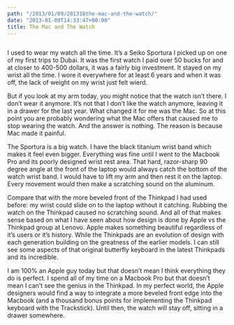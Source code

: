 ```yaml
---
path: "/2013/01/09/201318the-mac-and-the-watch/" 
date: "2013-01-09T14:33:47+00:00" 
title: The Mac and The Watch
---
```

<img src="https://i2.wp.com/technovangelist.envl.pe/wp-content/uploads/sites/3/2013/01/SNJ011P1.jpg?w=1080" alt="" data-recalc-dims="1" />

I used to wear my watch all the time. It&#8217;s a Seiko Sportura I picked up on one of my first trips to Dubai. It was the first watch I paid over 50 bucks for and at closer to 400-500 dollars, it was a fairly big investment. It stayed on my wrist all the time. I wore it everywhere for at least 6 years and when it was off, the lack of weight on my wrist just felt wierd.&nbsp;

But if you look at my arm today, you might notice that the watch isn&#8217;t there. I don&#8217;t wear it anymore. It&#8217;s not that I don&#8217;t like the watch anymore, leaving it in a drawer for the last year. What changed it for me was the Mac. So at this point you are probably wondering what the Mac offers that caused me to stop wearing the watch. And the answer is nothing. The reason is because Mac made it painful.

The Sportura is a big watch. I have the black titanium wrist band which makes it feel even bigger. Everything was fine until I went to the Macbook Pro and its poorly designed wrist rest area. That hard, razor-sharp 90 degree angle at the front of the laptop would always catch the bottom of the watch wrist band. I would have to lift my arm and then rest it on the laptop. Every movement would then make a scratching sound on the aluminum.&nbsp;

Compare that with the more beveled front of the Thinkpad I had used before: my wrist could slide on to the laptop without it catching. Rubbing the watch on the Thinkpad caused no scratching sound. And all of that makes sense based on what I have seen about how design is done by Apple vs the Thinkpad group at Lenovo. Apple makes something beautiful regardless of it&#8217;s users or it&#8217;s history. While the Thinkpads are an evolution of design with each generation building on the greatness of the earlier models. I can still see some aspects of that original butterfly keyboard in the latest Thinkpads and its incredible.&nbsp;

I am 100% an Apple guy today but that doesn&#8217;t mean I think everything they do is perfect. I spend all of my time on a Macbook Pro but that doesn&#8217;t mean I can&#8217;t see the genius in the Thinkpad. In my perfect world, the Apple designers would find a way to integrate a more beveled front edge into the Macbook (and a thousand bonus points for implementing the Thinkpad keyboard with the Trackstick). Until then, the watch will stay off, sitting in a drawer somewhere.</p>